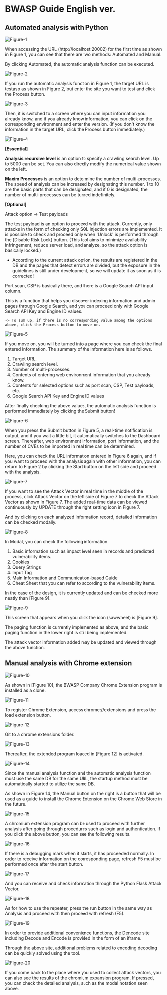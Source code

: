 # BWASP Guide English ver.

## Automated analysis with Python

![Figure-1](./assets/bwaspgit1.PNG)  

When accessing the URL (http://localhost:20002) for the first time as shown in Figure 1, you can see that there are two methods: Automated and Manual.

By clicking Automated, the automatic analysis function can be executed.

![Figure-2](./assets/bwaspgit2.PNG)

If you run the automatic analysis function in Figure 1, the target URL is testasp as shown in Figure 2, but enter the site you want to test and click the Process button.

![Figure-3](./assets/bwaspgit3.PNG)

Then, it is switched to a screen where you can input information you already know, and if you already know information, you can click on the corresponding environment and enter the version. (If you don't know the information in the target URL, click the Process button immediately.)

![Figure-4](./assets/bwaspgit4.PNG)

**[Essential]**

**Analysis recursive level** is an option to specify a crawling search level. Up to 5000 can be set. You can also directly modify the numerical value shown on the left.

**Maxim Processes** is an option to determine the number of multi-processes. The speed of analysis can be increased by designating this number. 1 to 10 are the basic parts that can be designated, and if 0 is designated, the number of multi-processes can be turned indefinitely.

**[Optional]**

Attack option -> Test payloads

The test payload is an option to proceed with the attack. Currently, only attacks in the form of checking only SQL injection errors are implemented. It is possible to check and proceed only when 'Unlock' is performed through the [Disable Risk Lock] button. (This tool aims to minimize availability infringement, reduce server load, and analyze, so the attack option is basically locked.)

- According to the current attack option, the results are registered in the DB and the pages that detect errors are divided, but the exposure in the guidelines is still under development, so we will update it as soon as it is corrected!

Port scan, CSP is basically there, and there is a Google Search API input column.

This is a function that helps you discover indexing information and admin pages through Google Search, and you can proceed only with Google Search API Key and Engine ID values.

    -> To sum up, if there is no corresponding value among the options above, click the Process button to move on.


![Figure-5](./assets/bwaspgit5.PNG)

If you move on, you will be turned into a page where you can check the final entered information. The summary of the information here is as follows.

1. Target URL.
2. Crawling search level.
3. Number of multi-processes.
4. Contents of entering web environment information that you already know.
5. Contents for selected options such as port scan, CSP, Test payloads, etc.
6. Google Search API Key and Engine ID values

After finally checking the above values, the automatic analysis function is performed immediately by clicking the Submit button!

![Figure-6](./assets/bwaspgit6.PNG)

When you press the Submit button in Figure 5, a real-time notification is output, and if you wait a little bit, it automatically switches to the Dashboard screen. Thereafter, web environment information, port information, and the number of CVEs to be imported in real time can be determined.

Here, you can check the URL information entered in Figure 6 again, and if you want to proceed with the analysis again with other information, you can return to Figure 2 by clicking the Start button on the left side and proceed with the analysis.

![Figure-7](./assets/bwaspgit7.PNG)

If you want to see the Attack Vector in real time in the middle of the process, click Attack Vector on the left side of Figure 7 to check the Attack Vector as shown in Figure 7. The added real-time data can be viewed continuously by UPDATE through the right setting icon in Figure 7.

And by clicking on each analyzed information record, detailed information can be checked modally.

![Figure-8](./assets/bwaspgit8.PNG)

In Modal, you can check the following information.

1. Basic information such as impact level seen in records and predicted vulnerability items.
2. Cookies
3. Query Strings
4. Input Tag
5. Main Information and Communication-based Guide
6. Cheat Sheet that you can refer to according to the vulnerability items.

In the case of the design, it is currently updated and can be checked more neatly than [Figure 9].

![Figure-9](./assets/bwaspgit9.PNG)

This screen that appears when you click the icon (sawwheel) is [Figure 9].

The paging function is currently implemented as above, and the basic paging function in the lower right is still being implemented.

The attack vector information added may be updated and viewed through the above function.


## Manual analysis with Chrome extension

![Figure-10](./assets/crxgit0.PNG)

As shown in [Figure 10], the BWASP Company Chrome Extension program is installed as a clone.


![Figure-11](./assets/crxgit1.PNG)

To register Chrome Extension, access chrome://extensions and press the load extension button.

![Figure-12](./assets/crxgit2.PNG)

Git to a chrome extensions folder.

![Figure-13](./assets/crxgit3.PNG)

Thereafter, the extended program loaded in [Figure 12] is activated.

![Figure-14](./assets/bwaspgit1.PNG)


Since the manual analysis function and the automatic analysis function must use the same DB for the same URL, the startup method must be automatically started to utilize the same DB.

As shown in Figure 14, the Manual button on the right is a button that will be used as a guide to install the Chrome Extension on the Chrome Web Store in the future.

![Figure-15](./assets/crxgit4.PNG)

A chromium extension program can be used to proceed with further analysis after going through procedures such as login and authentication. If you click the above button, you can see the following results.

![Figure-16](./assets/crxgit5.PNG)

If there is a debugging mark when it starts, it has proceeded normally. In order to receive information on the corresponding page, refresh F5 must be performed once after the start button.

![Figure-17](./assets/crxgit6.PNG)

And you can receive and check information through the Python Flask Attack Vector.


![Figure-18](./assets/crxgit7.PNG)

As for how to use the repeater, press the run button in the same way as Analysis and proceed with then proceed with refresh (F5).

![Figure-19](./assets/crxgit8.PNG)

In order to provide additional convenience functions, the Dencode site including Decode and Encode is provided in the form of an iframe.

Through the above site, additional problems related to encoding decoding can be quickly solved using the tool.

![Figure-20](./assets/crxgit9.PNG)

If you come back to the place where you used to collect attack vectors, you can also see the results of the chromium expansion program. If pressed, you can check the detailed analysis, such as the modal notation seen above.
